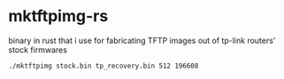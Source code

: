 # mktftpimg-rs
binary in rust that i use for fabricating TFTP images out of tp-link routers' stock firmwares

    ./mktftpimg stock.bin tp_recovery.bin 512 196608
